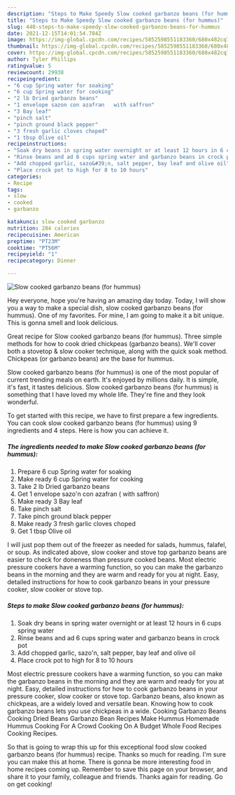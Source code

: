 ```yaml
---
description: "Steps to Make Speedy Slow cooked garbanzo beans (for hummus)"
title: "Steps to Make Speedy Slow cooked garbanzo beans (for hummus)"
slug: 440-steps-to-make-speedy-slow-cooked-garbanzo-beans-for-hummus
date: 2021-12-15T14:01:54.784Z
image: https://img-global.cpcdn.com/recipes/5852598551183360/680x482cq70/slow-cooked-garbanzo-beans-for-hummus-recipe-main-photo.jpg
thumbnail: https://img-global.cpcdn.com/recipes/5852598551183360/680x482cq70/slow-cooked-garbanzo-beans-for-hummus-recipe-main-photo.jpg
cover: https://img-global.cpcdn.com/recipes/5852598551183360/680x482cq70/slow-cooked-garbanzo-beans-for-hummus-recipe-main-photo.jpg
author: Tyler Phillips
ratingvalue: 5
reviewcount: 29938
recipeingredient:
- "6 cup Spring water for soaking"
- "6 cup Spring water for cooking"
- "2 lb Dried garbanzo beans"
- "1 envelope sazon con azafran   with saffron"
- "3 Bay leaf"
- "pinch salt"
- "pinch ground black pepper"
- "3 fresh garlic cloves choped"
- "1 tbsp Olive oil"
recipeinstructions:
- "Soak dry beans in spring water overnight or at least 12 hours in 6 cups spring water"
- "Rinse beans and ad 6 cups spring water and garbanzo beans in crock pot"
- "Add chopped garlic, sazo&#39;n, salt pepper, bay leaf and olive oil"
- "Place crock pot to high for 8 to 10 hours"
categories:
- Recipe
tags:
- slow
- cooked
- garbanzo

katakunci: slow cooked garbanzo 
nutrition: 284 calories
recipecuisine: American
preptime: "PT23M"
cooktime: "PT56M"
recipeyield: "1"
recipecategory: Dinner

---
```



![Slow cooked garbanzo beans (for hummus)](https://img-global.cpcdn.com/recipes/5852598551183360/680x482cq70/slow-cooked-garbanzo-beans-for-hummus-recipe-main-photo.jpg)

Hey everyone, hope you're having an amazing day today. Today, I will show you a way to make a special dish, slow cooked garbanzo beans (for hummus). One of my favorites. For mine, I am going to make it a bit unique. This is gonna smell and look delicious.

Great recipe for Slow cooked garbanzo beans (for hummus). Three simple methods for how to cook dried chickpeas (garbanzo beans). We&#39;ll cover both a stovetop &amp; slow cooker technique, along with the quick soak method. Chickpeas (or garbanzo beans) are the base for hummus.

Slow cooked garbanzo beans (for hummus) is one of the most popular of current trending meals on earth. It's enjoyed by millions daily. It is simple, it's fast, it tastes delicious. Slow cooked garbanzo beans (for hummus) is something that I have loved my whole life. They're fine and they look wonderful.


To get started with this recipe, we have to first prepare a few ingredients. You can cook slow cooked garbanzo beans (for hummus) using 9 ingredients and 4 steps. Here is how you can achieve it.

<!--inarticleads1-->

##### The ingredients needed to make Slow cooked garbanzo beans (for hummus):

1. Prepare 6 cup Spring water for soaking
1. Make ready 6 cup Spring water for cooking
1. Take 2 lb Dried garbanzo beans
1. Get 1 envelope sazo&#39;n con azafran (  with saffron)
1. Make ready 3 Bay leaf
1. Take pinch salt
1. Take pinch ground black pepper
1. Make ready 3 fresh garlic cloves choped
1. Get 1 tbsp Olive oil


I will just pop them out of the freezer as needed for salads, hummus, falafel, or soup. As indicated above, slow cooker and stove top garbanzo beans are easier to check for doneness than pressure cooked beans. Most electric pressure cookers have a warming function, so you can make the garbanzo beans in the morning and they are warm and ready for you at night. Easy, detailed instructions for how to cook garbanzo beans in your pressure cooker, slow cooker or stove top. 

<!--inarticleads2-->

##### Steps to make Slow cooked garbanzo beans (for hummus):

1. Soak dry beans in spring water overnight or at least 12 hours in 6 cups spring water
1. Rinse beans and ad 6 cups spring water and garbanzo beans in crock pot
1. Add chopped garlic, sazo&#39;n, salt pepper, bay leaf and olive oil
1. Place crock pot to high for 8 to 10 hours


Most electric pressure cookers have a warming function, so you can make the garbanzo beans in the morning and they are warm and ready for you at night. Easy, detailed instructions for how to cook garbanzo beans in your pressure cooker, slow cooker or stove top. Garbanzo beans, also known as chickpeas, are a widely loved and versatile bean. Knowing how to cook garbanzo beans lets you use chickpeas in a wide. Cooking Garbanzo Beans Cooking Dried Beans Garbanzo Bean Recipes Make Hummus Homemade Hummus Cooking For A Crowd Cooking On A Budget Whole Food Recipes Cooking Recipes. 

So that is going to wrap this up for this exceptional food slow cooked garbanzo beans (for hummus) recipe. Thanks so much for reading. I'm sure you can make this at home. There is gonna be more interesting food in home recipes coming up. Remember to save this page on your browser, and share it to your family, colleague and friends. Thanks again for reading. Go on get cooking!
